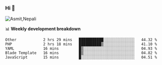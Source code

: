 ### Hi 👋

![Asmit,Nepali](https://media.giphy.com/media/L8K62iTDkzGX6/giphy.gif)
<!--
**asmit99nepali/asmit99nepali** is a ✨ _special_ ✨ repository because its `README.md` (this file) appears on your GitHub profile.

Here are some ideas to get you started:

- 🔭 I’m currently working on ...
- 🌱 I’m currently learning ...
- 👯 I’m looking to collaborate on ...
- 🤔 I’m looking for help with ...
- 💬 Ask me about ...
- 📫 How to reach me: ...
- 😄 Pronouns: ...
- ⚡ Fun fact: ...
-->


📊 **Weekly development breakdown**
<!--START_SECTION:waka-->
```text
Other            2 hrs 29 mins   ███████████░░░░░░░░░░░░░░   44.32 % 
PHP              2 hrs 18 mins   ██████████▒░░░░░░░░░░░░░░   41.10 % 
YAML             16 mins         █▒░░░░░░░░░░░░░░░░░░░░░░░   04.93 % 
Blade Template   16 mins         █▒░░░░░░░░░░░░░░░░░░░░░░░   04.82 % 
JavaScript       15 mins         █░░░░░░░░░░░░░░░░░░░░░░░░   04.51 % 
```
<!--END_SECTION:waka-->

